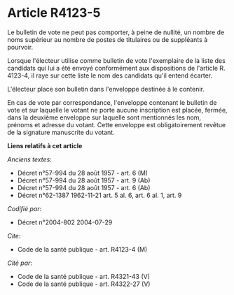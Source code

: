 # Article R4123-5

Le bulletin de vote ne peut pas comporter, à peine de nullité, un nombre de noms supérieur au nombre de postes de titulaires
ou de suppléants à pourvoir.

Lorsque l'électeur utilise comme bulletin de vote l'exemplaire de la liste des candidats qui lui a été envoyé conformément
aux dispositions de l'article R. 4123-4, il raye sur cette liste le nom des candidats qu'il entend écarter.

L'électeur place son bulletin dans l'enveloppe destinée à le contenir.

En cas de vote par correspondance, l'enveloppe contenant le bulletin de vote et sur laquelle le votant ne porte aucune
inscription est placée, fermée, dans la deuxième enveloppe sur laquelle sont mentionnés les nom, prénoms et adresse du
votant. Cette enveloppe est obligatoirement revêtue de la signature manuscrite du votant.

**Liens relatifs à cet article**

_Anciens textes_:

  - Décret n°57-994 du 28 août 1957 - art. 6 (M)
  - Décret n°57-994 du 28 août 1957 - art. 9 (Ab)
  - Décret n°57-994 du 28 août 1957 - art. 6 (Ab)
  - Décret n°62-1387 1962-11-21 art. 5 al. 6, art. 6 al. 1, art. 9

_Codifié par_:

  - Décret n°2004-802 2004-07-29

_Cite_:

  - Code de la santé publique - art. R4123-4 (M)

_Cité par_:

  - Code de la santé publique - art. R4321-43 (V)
  - Code de la santé publique - art. R4322-27 (V)
